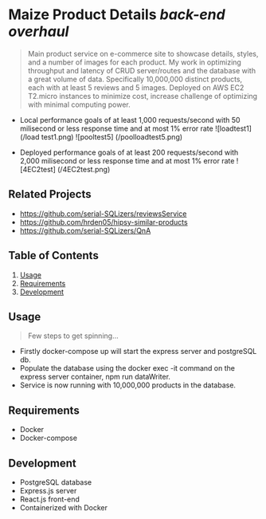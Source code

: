 # Maize Product Details _back-end overhaul_

> Main product service on e-commerce site to showcase details, styles, and  a number of images for each product. My work in optimizing throughput and latency of CRUD server/routes and the database with a great volume of data. Specifically 10,000,000 distinct products, each with at least 5 reviews and 5 images. Deployed on AWS EC2 T2.micro instances to minimize cost, increase challenge of optimizing with minimal computing power.

- Local performance goals of at least 1,000 requests/second with 50 milisecond or less response time and at most 1% error rate
![loadtest1] (/load test1.png)
![pooltest5] (/poolloadtest5.png)

- Deployed performance goals of at least 200 requests/second with 2,000 milisecond or less response time and at most 1% error rate
![4EC2test] (/4EC2test.png)

## Related Projects

  - https://github.com/serial-SQLizers/reviewsService
  - https://github.com/hrden05/hipsy-similar-products
  - https://github.com/serial-SQLizers/QnA
  
## Table of Contents

1. [Usage](#Usage)
1. [Requirements](#requirements)
1. [Development](#development)

## Usage

> Few steps to get spinning... 
- Firstly docker-compose up will start the express server and postgreSQL db.  
- Populate the database using the docker exec -it command on the express server container, npm run dataWriter.
- Service is now running with 10,000,000 products in the database.

## Requirements

- Docker
- Docker-compose

## Development

- PostgreSQL database
- Express.js server
- React.js front-end
- Containerized with Docker


